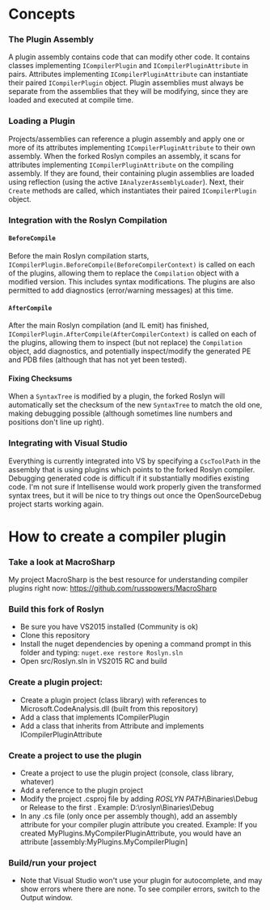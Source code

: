 # Concepts
### The Plugin Assembly
A plugin assembly contains code that can modify other code.  It contains classes implementing `ICompilerPlugin` and `ICompilerPluginAttribute` in pairs.  Attributes implementing `ICompilerPluginAttribute` can instantiate their paired `ICompilerPlugin` object.  Plugin assemblies must always be separate from the assemblies that they will be modifying, since they are loaded and executed at compile time.

### Loading a Plugin
Projects/assemblies can reference a plugin assembly and apply one or more of its attributes implementing `ICompilerPluginAttribute` to their own assembly.  When the forked Roslyn compiles an assembly, it scans for attributes implementing `ICompilerPluginAttribute` on the compiling assembly.  If they are found, their containing plugin assemblies are loaded using reflection (using the active `IAnalyzerAssemblyLoader`).  Next, their `Create` methods are called, which instantiates their paired `ICompilerPlugin` object.

### Integration with the Roslyn Compilation
#### `BeforeCompile`
Before the main Roslyn compilation starts, `ICompilerPlugin.BeforeCompile(BeforeCompilerContext)` is called on each of the plugins, allowing them to replace the `Compilation` object with a modified version.  This includes syntax modifications.  The plugins are also permitted to add diagnostics (error/warning messages) at this time.

#### `AfterCompile`
After the main Roslyn compilation (and IL emit) has finished, `ICompilerPlugin.AfterCompile(AfterCompilerContext)` is called on each of the plugins, allowing them to inspect (but not replace) the `Compilation` object, add diagnostics, and potentially inspect/modify the generated PE and PDB files (although that has not yet been tested).

#### Fixing Checksums
When a `SyntaxTree` is modified by a plugin, the forked Roslyn will automatically set the checksum of the new `SyntaxTree` to match the old one, making debugging possible (although sometimes line numbers and positions don't line up right).

### Integrating with Visual Studio
Everything is currently integrated into VS by specifying a `CscToolPath` in the assembly that is using plugins which points to the forked Roslyn compiler.  Debugging generated code is difficult if it substantially modifies existing code.  I'm not sure if Intellisense would work properly given the transformed syntax trees, but it will be nice to try things out once the OpenSourceDebug project starts working again.

# How to create a compiler plugin
### Take a look at MacroSharp
My project MacroSharp is the best resource for understanding compiler plugins right now: https://github.com/russpowers/MacroSharp

### Build this fork of Roslyn
- Be sure you have VS2015 installed (Community is ok)
- Clone this repository
- Install the nuget dependencies by opening a command prompt in this folder and typing: `nuget.exe restore Roslyn.sln`
- Open src/Roslyn.sln in VS2015 RC and build

### Create a plugin project:
- Create a plugin project (class library) with references to Microsoft.CodeAnalysis.dll (built from this repository)
- Add a class that implements ICompilerPlugin
- Add a class that inherits from Attribute and implements ICompilerPluginAttribute

### Create a project to use the plugin
- Create a project to use the plugin project (console, class library, whatever)
- Add a reference to the plugin project
- Modify the project .csproj file by adding <CscToolPath>*ROSLYN PATH*\Binaries\Debug or Release</CscToolPath> to the first <PropertyGroup>. Example: <CscToolPath>D:\roslyn\Binaries\Debug</CscToolPath>
- In any .cs file (only once per assembly though), add an assembly attribute for your compiler plugin attribute you created.  Example: If you created MyPlugins.MyCompilerPluginAttribute, you would have an attribute [assembly:MyPlugins.MyCompilerPlugin]

### Build/run your project
- Note that Visual Studio won't use your plugin for autocomplete, and may show errors where there are none.  To see compiler errors, switch to the Output window.




